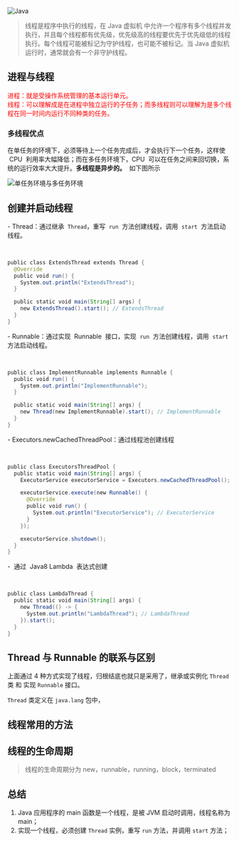 ![Java](https://s2.ax1x.com/2019/10/29/KRNvw9.md.jpg)

> 线程是程序中执行的线程，在 Java 虚拟机 中允许一个程序有多个线程并发执行，并且每个线程都有优先级，优先级高的线程要优先于优先级低的线程执行。每个线程可能被标记为守护线程，也可能不被标记。当 Java 虚拟机 运行时，通常就会有一个非守护线程。

## 进程与线程

<font color="red">进程：就是受操作系统管理的基本运行单元。</font><br/>
<font color="red">线程：可以理解成是在进程中独立运行的子任务；而多线程则可以理解为是多个线程在同一时间内运行不同种类的任务。</font>

### 多线程优点

在单任务的环境下，必须等待上一个任务完成后，才会执行下一个任务，这样使  CPU  利用率大幅降低；而在多任务环境下，CPU  可以在任务之间来回切换，系统的运行效率大大提升。**多线程是异步的。**  如下图所示

![单任务环境与多任务环境](https://s2.ax1x.com/2019/10/29/KRf1PK.png)

## 创建并启动线程

- Thread：通过继承  `Thread`，重写  `run`  方法创建线程，调用  `start`  方法启动线程。

<br/>

```java
public class ExtendsThread extends Thread {
  @Override
  public void run() {
    System.out.println("ExtendsThread");
  }

  public static void main(String[] args) {
    new ExtendsThread().start(); // ExtendsThread
  }
}
```

- Runnable：通过实现  Runnable  接口，实现  `run`  方法创建线程，调用  `start`  方法启动线程。

<br/>

```java
public class ImplementRunnable implements Runnable {
  public void run() {
    System.out.println("ImplementRunnable");
  }

  public static void main(String[] args) {
    new Thread(new ImplementRunnable).start(); // ImplementRunnable
  }
}
```

- Executors.newCachedThreadPool：通过线程池创建线程

<br/>

```java
public class ExecutorsThreadPool {
  public static void main(String[] args) {
    ExecutorService executorService = Executors.newCachedThreadPool();

    executorService.execute(new Runnable() {
      @Override
      public void run() {
        System.out.println("ExecutorService"); // ExecutorService
      }
    });

    executorService.shutdown();
  }
}
```

-  通过  Java8 Lambda  表达式创建

<br/>

```java
public class LambdaThread {
  public static void main(String[] args) {
    new Thread(() -> {
      System.out.println("LambdaThread"); // LambdaThread
    }).start();
  }
}
```

## Thread 与 Runnable 的联系与区别

上面通过 4 种方式实现了线程，归根结底也就只是采用了，继承或实例化 `Thread` 类 和 实现 `Runnable` 接口。

`Thread` 类定义在 `java.lang` 包中，

## 线程常用的方法

## 线程的生命周期

> 线程的生命周期分为 new，runnable，running，block，terminated

## 总结

1. Java 应用程序的 main 函数是一个线程，是被 JVM 启动时调用，线程名称为 main；
2. 实现一个线程，必须创建 `Thread` 实例，重写 `run` 方法，并调用 `start` 方法；
